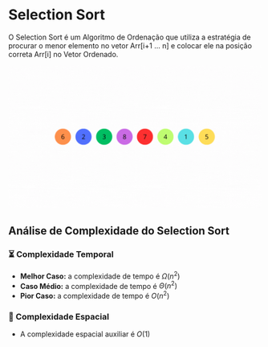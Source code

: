 # Selection Sort

O Selection Sort é um Algoritmo de Ordenação que utiliza a estratégia de procurar o menor elemento no vetor Arr[i+1 ... n\] e colocar ele na posição correta Arr[i\] no Vetor Ordenado.

![](https://github.com/sc-math/Sort-Algorithms/blob/main/Selection%20Sort/selection_sort_example.gif)

## Análise de Complexidade do Selection Sort

### ⏳ Complexidade Temporal
- **Melhor Caso:** a complexidade de tempo é $Ω(n^2)$
- **Caso Médio:** a complexidade de tempo é $Θ(n^2)$
- **Pior Caso:** a complexidade de tempo é $O(n^2)$

### 💽 Complexidade Espacial

- A complexidade espacial auxiliar é $O(1)$
